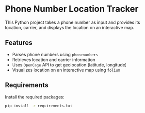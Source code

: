 # Phone Number Location Tracker

This Python project takes a phone number as input and provides its location, carrier, and displays the location on an interactive map.

## Features

- Parses phone numbers using `phonenumbers`
- Retrieves location and carrier information
- Uses `OpenCage` API to get geolocation (latitude, longitude)
- Visualizes location on an interactive map using `folium`

## Requirements

Install the required packages:

```bash
pip install -r requirements.txt
